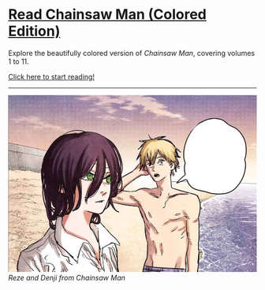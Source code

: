 # [Read Chainsaw Man (Colored Edition)](https://hexninja88.github.io/CSM/)

Explore the beautifully colored version of *Chainsaw Man*, covering volumes 1 to 11. 



[Click here to start reading!](https://hexninja88.github.io/CSM/)

---

![Reze and Denji](https://raw.githubusercontent.com/you-okay-bro/CSM/refs/heads/main/Manga/img/reze-denji.jpg)
*Reze and Denji from Chainsaw Man*

